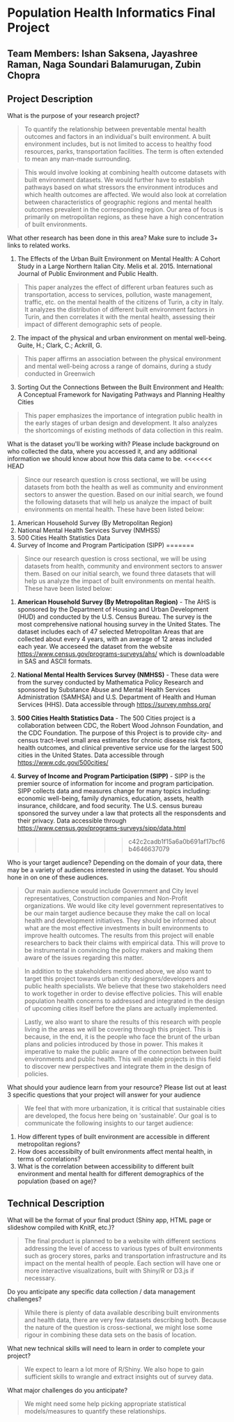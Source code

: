 # Population Health Informatics Final Project
## Team Members: Ishan Saksena, Jayashree Raman, Naga Soundari Balamurugan, Zubin Chopra
## Project Description

What is the purpose of your research project?
>To quantify the relationship between preventable mental health outcomes and factors in an individual's built environment. A built environment includes, but is not limited to access to healthy food resources, parks, transportation facilities. The term is often extended to mean any man-made surrounding. 

>This would involve looking at combining health outcome datasets with built environment datasets. We would further have to establish pathways based on what stressors the environment introduces and which health outcomes are affected. We would also look at correlation between characteristics of geographic regions and mental health outcomes prevalent in the corresponding region. Our area of focus is primarily on metropolitan regions, as these have a high concentration of built environments.


What other research has been done in this area? Make sure to include 3+ links to related works. 
1. The Effects of the Urban Built Environment on Mental Health: A Cohort Study in a Large Northern Italian City. Melis et al. 2015. International Journal of Public Environment and Public Health.
>This paper analyzes the effect of different urban features such as transportation, access to services, pollution, waste management, traffic, etc. on the mental health of the citizens of Turin, a city in Italy. It analyzes the distribution of different built environment factors in Turin, and then correlates it with the mental health, assessing their impact of different demographic sets of people.


2. The impact of the physical and urban environment on mental well-being. Guite, H.; Clark, C.; Ackrill, G. 
>This paper affirms an association between the physical environment and mental well-being across a range of domains, during a study conducted in Greenwich

3. Sorting Out the Connections Between the Built Environment and Health: A Conceptual Framework for Navigating Pathways and Planning Healthy Cities
>This paper emphasizes the importance of integration public health in the early stages of urban design and development. It also analyzes the shortcomings of existing methods of data collection in this realm.


What is the dataset you'll be working with?  Please include background on who collected the data, where you accessed it, and any additional information we should know about how this data came to be. 
<<<<<<< HEAD
> Since our research question is cross sectional, we will be using datasets from both the health as well as community and environment sectors to answer the question. Based on our initial search, we found the following datasets that will help us analyze the impact of built environments on mental health. These have been listed below:
1. American Household Survey (By Metropolitan Region)
2. National Mental Health Services Survey (NMHSS)
3. 500 Cities Health Statistics Data
4. Survey of Income and Program Participation (SIPP)
=======
> Since our research question is cross sectional, we will be using datasets from health, community and environment sectors to answer them. Based on our initial search, we found three datasets that will help us analyze the impact of built environments on mental health. These have been listed below:

  1. **American Household Survey (By Metropolitan Region)** - The AHS is sponsored by the Department of Housing and Urban          Development (HUD) and conducted by the U.S. Census Bureau. The survey is the most comprehensive national housing survey       in the United States. The dataset includes each of 47 selected Metropolitan Areas that are collected about every 4 years,      with an average of 12 areas included each year. We acceseed the dataset from the website                                      https://www.census.gov/programs-surveys/ahs/ which is downloadable in SAS and ASCII formats.
  
  2. **National Mental Health Services Survey (NMHSS)** - These data were from the survey conducted by Mathematica Policy          Research and sponsored by Substance Abuse and Mental Health Services Administration (SAMHSA) and U.S. Department of           Health and Human Services (HHS). Data accessible through https://survey.nmhss.org/

  3. **500 Cities Health Statistics Data** - The 500 Cities project is a collaboration between CDC, the Robert Wood Johnson        Foundation, and the CDC Foundation. The purpose of this Project is to provide city- and census tract-level small area         estimates for chronic disease risk factors, health outcomes, and clinical preventive service use for the largest 500          cities in the United States. Data accessible through https://www.cdc.gov/500cities/
  
  4. **Survey of Income and Program Participation (SIPP)** - SIPP is the premier source of information for income and program      participation. SIPP collects data and measures change for many topics including: economic well-being, family dynamics,        education, assets, health insurance, childcare, and food security. The U.S. census bureau sponsored the survey under a        law that protects all the responsdents and their privacy. Data accessible through                                             https://www.census.gov/programs-surveys/sipp/data.html
>>>>>>> c42c2cadb1f15a6a0b691af17bcf6b4646637079


Who is your target audience?  Depending on the domain of your data, there may be a variety of audiences interested in using the dataset. You should hone in on one of these audiences.  
>Our main audience would include Government and City level representatives, Construction companies and Non-Profit organizations. We would like city level government representatives to be our main target audience because they make the call on local health and development initiatives. They should be informed about what are the most effective investments in built environments to improve health outcomes. The results from this project will enable researchers to back their claims with empirical data. This will prove to be instrumental in convincing the policy makers and making them aware of the issues regarding this matter.

>In addition to the stakeholders mentioned above, we also want to target this project towards urban city designers/developers and public health specialists. We believe that these two stakeholders need to work together in order to devise effective policies. This will enable population health concerns to addressed and integrated in the design of upcoming cities itself before the plans are actually implemented.

>Lastly, we also want to share the results of this research with people living in the areas we will be covering through this project. This is because, in the end, it is the people who face the brunt of the urban plans and policies introduced by those in power. This makes it imperative to make the public aware of the connection between built environments and public health. This will enable projects in this field to discover new perspectives and integrate them in the design of policies.


What should your audience learn from your resource? Please list out at least 3 specific questions that your project will answer for your audience  
> We feel that with more urbanization, it is critical that sustainable cities are developed, the focus here being on 'sustainable'. Our goal is to communicate the following insights to our target audience:  
1. How different types of built environment are accessible in different metropolitan regions?
2. How does accessibilty of built environments affect mental health, in terms of correlations?
3. What is the correlation between accessibility to different built environment and mental health for different demographics of the population (based on age)?


## Technical Description

What will be the format of your final product (Shiny app, HTML page or slideshow compiled with KnitR, etc.)?
>The final product is planned to be a website with different sections addressing the level of access to various types of built environments such as grocery stores, parks and transportation infrastructure and its impact on the mental health of people. Each section will have one or more interactive visualizations, built with Shiny/R or D3.js if necessary. 


Do you anticipate any specific data collection / data management challenges?  
>While there is plenty of data available describing built environments and health data, there are very few datasets describing both. Because the nature of the question is cross-sectional, we might lose some rigour in combining these data sets on the basis of location. 


What new technical skills will need to learn in order to complete your project?  
>We expect to learn a lot more of R/Shiny. 
>We also hope to gain sufficient skills to wrangle and extract insights out of survey data.

What major challenges do you anticipate?   
>We might need some help picking appropriate statistical models/measures to quantify these relationships. 
 


